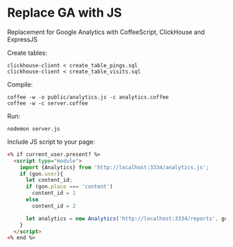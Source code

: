 # Replace GA with JS

Replacement for Google Analytics with CoffeeScript, ClickHouse and ExpressJS

Create tables:

    clickhouse-client < create_table_pings.sql
    clickhouse-client < create_table_visits.sql

Compile:

    coffee -w -o public/analytics.js -c analytics.coffee
    coffee -w -c server.coffee

Run:

    nodemon server.js

Include JS script to your page:

```html
<% if current_user.present? %>
  <script type="module">
    import {Analytics} from 'http://localhost:3334/analytics.js';
    if (gon.user){
      let content_id;
      if (gon.place === 'content')
        content_id = 1
      else
        content_id = 2

      let analytics = new Analytics('http://localhost:3334/reports', gon.user.id, content_id)
    }
  </script>
<% end %>
```
